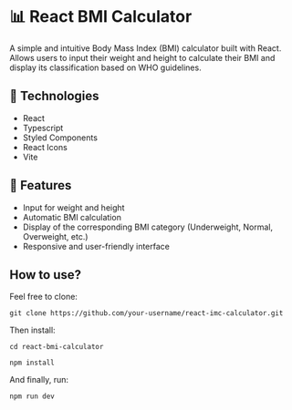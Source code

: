 # 📊 React BMI Calculator
A simple and intuitive Body Mass Index (BMI) calculator built with React. Allows users to input their weight and height to calculate their BMI and display its classification based on WHO guidelines.

## 🚀 Technologies
- React
- Typescript
- Styled Components
- React Icons
- Vite

## 🎯 Features
- Input for weight and height
- Automatic BMI calculation
- Display of the corresponding BMI category (Underweight, Normal, Overweight, etc.)
- Responsive and user-friendly interface

## How to use?
Feel free to clone:
```
git clone https://github.com/your-username/react-imc-calculator.git
```
Then install:
```
cd react-bmi-calculator
```
```
npm install
```
And finally, run:
```
npm run dev
```